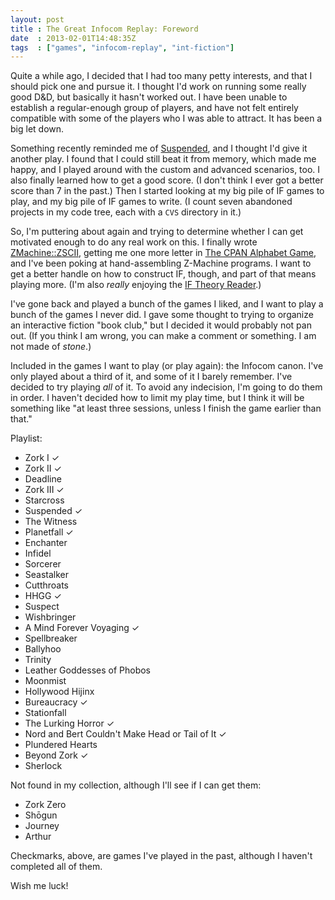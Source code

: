 ```yaml
---
layout: post
title : The Great Infocom Replay: Foreword
date  : 2013-02-01T14:48:35Z
tags  : ["games", "infocom-replay", "int-fiction"]
---
```

Quite a while ago, I decided that I had too many petty interests, and that I
should pick one and pursue it.  I thought I'd work on running some really good
D&D, but basically it hasn't worked out.  I have been unable to establish a
regular-enough group of players, and have not felt entirely compatible with
some of the players who I was able to attract.  It has been a big let down.

Something recently reminded me of
[Suspended](http://rjbs.manxome.org/rubric/entry/975), and I thought I'd give
it another play.  I found that I could still beat it from memory, which made me
happy, and I played around with the custom and advanced scenarios, too.  I also
finally learned how to get a good score.  (I don't think I ever got a better
score than 7 in the past.)  Then I started looking at my big pile of IF games
to play, and my big pile of IF games to write.  (I count seven abandoned
projects in my code tree, each with a `CVS` directory in it.)

So, I'm puttering about again and trying to determine whether I can get
motivated enough to do any real work on this.  I finally wrote
[ZMachine::ZSCII](https://metacpan.org/module/ZMachine::ZSCII), getting me one
more letter in [The CPAN Alphabet
Game](http://use.perl.org/use.perl.org/_brian_d_foy/journal/37557.html), and
I've been poking at hand-assembling Z-Machine programs.  I want to get a better
handle on how to construct IF, though, and part of that means playing more.
(I'm also *really* enjoying the [IF Theory
Reader](http://www.ifwiki.org/index.php/IF_Theory_Reader).)

I've gone back and played a bunch of the games I liked, and I want to play a
bunch of the games I never did.  I gave some thought to trying to organize an
interactive fiction "book club," but I decided it would probably not pan out.
(If you think I am wrong, you can make a comment or something.  I am not made
of *stone*.)

Included in the games I want to play (or play again):  the Infocom canon.  I've
only played about a third of it, and some of it I barely remember.  I've
decided to try playing *all* of it.  To avoid any indecision, I'm going to do
them in order.  I haven't decided how to limit my play time, but I think it
will be something like "at least three sessions, unless I finish the game
earlier than that."

Playlist:

* Zork I ✓
* Zork II ✓
* Deadline
* Zork III ✓
* Starcross
* Suspended ✓
* The Witness
* Planetfall ✓
* Enchanter
* Infidel
* Sorcerer
* Seastalker
* Cutthroats
* HHGG ✓
* Suspect
* Wishbringer
* A Mind Forever Voyaging ✓
* Spellbreaker
* Ballyhoo
* Trinity
* Leather Goddesses of Phobos
* Moonmist
* Hollywood Hijinx
* Bureaucracy ✓
* Stationfall
* The Lurking Horror ✓
* Nord and Bert Couldn't Make Head or Tail of It ✓
* Plundered Hearts
* Beyond Zork ✓
* Sherlock

Not found in my collection, although I'll see if I can get them:

* Zork Zero
* Shōgun
* Journey
* Arthur

Checkmarks, above, are games I've played in the past, although I haven't
completed all of them.

Wish me luck!

